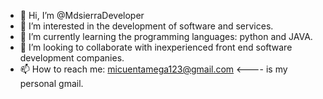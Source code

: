 - 👋 Hi, I’m @MdsierraDeveloper
- 👀 I’m interested in the development of software and services.
- 🌱 I’m currently learning the programming languages: python and JAVA.
- 💞️ I’m looking to collaborate with inexperienced front end software development companies.
- 📫 How to reach me: micuentamega123@gmail.com <---- is my personal gmail.

<!---
MdsierraDeveloper/MdsierraDeveloper is a ✨ special ✨ repository because its `README.md` (this file) appears on your GitHub profile.
You can click the Preview link to take a look at your changes.
--->
